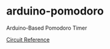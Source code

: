 # arduino-pomodoro
Arduino-Based Pomodoro Timer

[Circuit Reference](http://www.learningaboutelectronics.com/Articles/4-digit-7-segment-LED-circuit-with-an-arduino.php)
